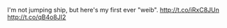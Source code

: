 I'm not jumping ship, but here's my first ever "weib". <a href="http://t.co/iRxC8JUn">http://t.co/iRxC8JUn</a> <a href="http://t.co/qB4o8JI2">http://t.co/qB4o8JI2</a>